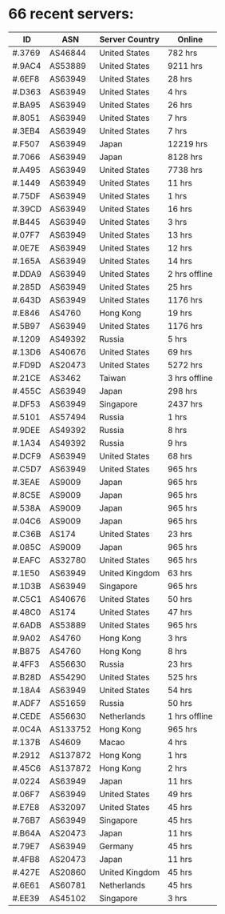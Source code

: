 # 66 recent servers:

| ID | ASN | Server Country | Online |
| ------ | ------ | ------ | ------ |
| #.3769 | AS46844 | United States | 782 hrs |
| #.9AC4 | AS53889 | United States | 9211 hrs |
| #.6EF8 | AS63949 | United States | 28 hrs |
| #.D363 | AS63949 | United States | 4 hrs |
| #.BA95 | AS63949 | United States | 26 hrs |
| #.8051 | AS63949 | United States | 7 hrs |
| #.3EB4 | AS63949 | United States | 7 hrs |
| #.F507 | AS63949 | Japan | 12219 hrs |
| #.7066 | AS63949 | Japan | 8128 hrs |
| #.A495 | AS63949 | United States | 7738 hrs |
| #.1449 | AS63949 | United States | 11 hrs |
| #.75DF | AS63949 | United States | 1 hrs |
| #.39CD | AS63949 | United States | 16 hrs |
| #.B445 | AS63949 | United States | 3 hrs |
| #.07F7 | AS63949 | United States | 13 hrs |
| #.0E7E | AS63949 | United States | 12 hrs |
| #.165A | AS63949 | United States | 14 hrs |
| #.DDA9 | AS63949 | United States | 2 hrs offline |
| #.285D | AS63949 | United States | 25 hrs |
| #.643D | AS63949 | United States | 1176 hrs |
| #.E846 | AS4760 | Hong Kong | 19 hrs |
| #.5B97 | AS63949 | United States | 1176 hrs |
| #.1209 | AS49392 | Russia | 5 hrs |
| #.13D6 | AS40676 | United States | 69 hrs |
| #.FD9D | AS20473 | United States | 5272 hrs |
| #.21CE | AS3462 | Taiwan | 3 hrs offline |
| #.455C | AS63949 | Japan | 298 hrs |
| #.DF53 | AS63949 | Singapore | 2437 hrs |
| #.5101 | AS57494 | Russia | 1 hrs |
| #.9DEE | AS49392 | Russia | 8 hrs |
| #.1A34 | AS49392 | Russia | 9 hrs |
| #.DCF9 | AS63949 | United States | 68 hrs |
| #.C5D7 | AS63949 | United States | 965 hrs |
| #.3EAE | AS9009 | Japan | 965 hrs |
| #.8C5E | AS9009 | Japan | 965 hrs |
| #.538A | AS9009 | Japan | 965 hrs |
| #.04C6 | AS9009 | Japan | 965 hrs |
| #.C36B | AS174 | United States | 23 hrs |
| #.085C | AS9009 | Japan | 965 hrs |
| #.EAFC | AS32780 | United States | 965 hrs |
| #.1E50 | AS63949 | United Kingdom | 63 hrs |
| #.1D3B | AS63949 | Singapore | 965 hrs |
| #.C5C1 | AS40676 | United States | 50 hrs |
| #.48C0 | AS174 | United States | 47 hrs |
| #.6ADB | AS53889 | United States | 965 hrs |
| #.9A02 | AS4760 | Hong Kong | 3 hrs |
| #.B875 | AS4760 | Hong Kong | 8 hrs |
| #.4FF3 | AS56630 | Russia | 23 hrs |
| #.B28D | AS54290 | United States | 525 hrs |
| #.18A4 | AS63949 | United States | 54 hrs |
| #.ADF7 | AS51659 | Russia | 50 hrs |
| #.CEDE | AS56630 | Netherlands | 1 hrs offline |
| #.0C4A | AS133752 | Hong Kong | 965 hrs |
| #.137B | AS4609 | Macao | 4 hrs |
| #.2912 | AS137872 | Hong Kong | 1 hrs |
| #.45C6 | AS137872 | Hong Kong | 2 hrs |
| #.0224 | AS63949 | Japan | 11 hrs |
| #.06F7 | AS63949 | United States | 49 hrs |
| #.E7E8 | AS32097 | United States | 45 hrs |
| #.76B7 | AS63949 | Singapore | 45 hrs |
| #.B64A | AS20473 | Japan | 11 hrs |
| #.79E7 | AS63949 | Germany | 45 hrs |
| #.4FB8 | AS20473 | Japan | 11 hrs |
| #.427E | AS20860 | United Kingdom | 45 hrs |
| #.6E61 | AS60781 | Netherlands | 45 hrs |
| #.EE39 | AS45102 | Singapore | 3 hrs |

